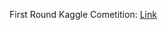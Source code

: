 First Round Kaggle Cometition: [Link](https://www.kaggle.com/competitions/robi-datathon-2-pre-assessment)  
